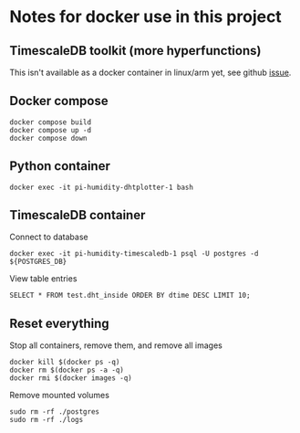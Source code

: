 # Notes for docker use in this project

## TimescaleDB toolkit (more hyperfunctions)
This isn't available as a docker container in linux/arm yet, see github [issue](https://github.com/timescale/timescaledb-docker-ha/issues/259).

## Docker compose

    docker compose build
    docker compose up -d
    docker compose down

## Python container

    docker exec -it pi-humidity-dhtplotter-1 bash

## TimescaleDB container

Connect to database

    docker exec -it pi-humidity-timescaledb-1 psql -U postgres -d ${POSTGRES_DB}

View table entries

    SELECT * FROM test.dht_inside ORDER BY dtime DESC LIMIT 10;

## Reset everything

Stop all containers, remove them, and remove all images

    docker kill $(docker ps -q)
    docker rm $(docker ps -a -q)
    docker rmi $(docker images -q)

Remove mounted volumes

    sudo rm -rf ./postgres
    sudo rm -rf ./logs
